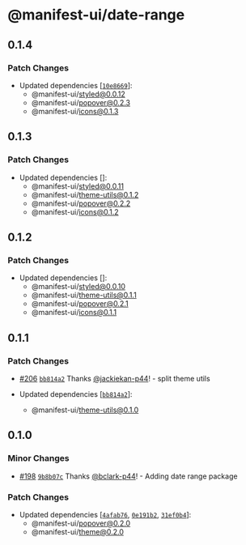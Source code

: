 # @manifest-ui/date-range

## 0.1.4

### Patch Changes

- Updated dependencies
  [[`10e8669`](https://github.com/project44/manifest-ui/commit/10e86695f5fafa5f23bd6f7225c36062aafd8119)]:
  - @manifest-ui/styled@0.0.12
  - @manifest-ui/popover@0.2.3
  - @manifest-ui/icons@0.1.3

## 0.1.3

### Patch Changes

- Updated dependencies []:
  - @manifest-ui/styled@0.0.11
  - @manifest-ui/theme-utils@0.1.2
  - @manifest-ui/popover@0.2.2
  - @manifest-ui/icons@0.1.2

## 0.1.2

### Patch Changes

- Updated dependencies []:
  - @manifest-ui/styled@0.0.10
  - @manifest-ui/theme-utils@0.1.1
  - @manifest-ui/popover@0.2.1
  - @manifest-ui/icons@0.1.1

## 0.1.1

### Patch Changes

- [#206](https://github.com/project44/manifest-ui/pull/206)
  [`bb814a2`](https://github.com/project44/manifest-ui/commit/bb814a2081e80f283074cc6b7103f24f377caf34)
  Thanks [@jackiekan-p44](https://github.com/jackiekan-p44)! - split theme utils

- Updated dependencies
  [[`bb814a2`](https://github.com/project44/manifest-ui/commit/bb814a2081e80f283074cc6b7103f24f377caf34)]:
  - @manifest-ui/theme-utils@0.1.0

## 0.1.0

### Minor Changes

- [#198](https://github.com/project44/manifest-ui/pull/198)
  [`9b8b07c`](https://github.com/project44/manifest-ui/commit/9b8b07c1653a9231d990378f568640253cac3f72)
  Thanks [@bclark-p44](https://github.com/bclark-p44)! - Adding date range package

### Patch Changes

- Updated dependencies
  [[`4afab76`](https://github.com/project44/manifest-ui/commit/4afab76eb6bd3fefb7d2a73ed3ee38a4fa7a2aed),
  [`0e191b2`](https://github.com/project44/manifest-ui/commit/0e191b2e173c1653ac0b5a70b18b6ecf99ded59d),
  [`31ef0b4`](https://github.com/project44/manifest-ui/commit/31ef0b4eb5f0119e6425c66bdf295d40b4463caa)]:
  - @manifest-ui/popover@0.2.0
  - @manifest-ui/theme@0.2.0
